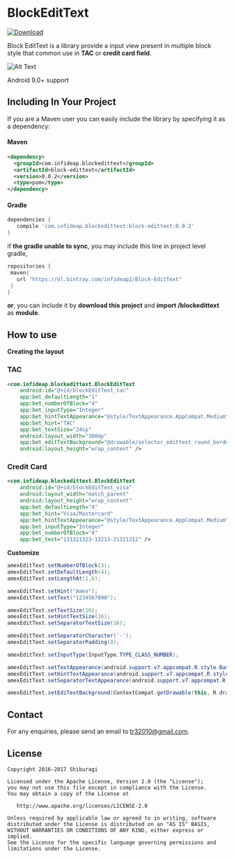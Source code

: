 # BlockEditText

[ ![Download](https://api.bintray.com/packages/infideap2/Block-EditText/com.infideap.blockedittext/images/download.svg?version=0.0.2) ](https://bintray.com/infideap2/Block-EditText/com.infideap.blockedittext/0.0.2/link)

Block EditText is a library provide a input view present in multiple block style that common use in **TAC** or **credit card field**.

![Alt Text](https://raw.githubusercontent.com/shiburagi/Drawer-Behavior/master/preview.gif)

Android 9.0+ support

## Including In Your Project
If you are a Maven user you can easily include the library by specifying it as
a dependency:

#### Maven
``` xml
<dependency>
  <groupId>com.infideap.blockedittext</groupId>
  <artifactId>block-edittext</artifactId>
  <version>0.0.2</version>
  <type>pom</type>
</dependency>
```
#### Gradle
```groovy
dependencies {
   compile 'com.infideap.blockedittext:block-edittext:0.0.2'
}
```

if **the gradle unable to sync**, you may include this line in project level gradle,
```groovy
repositories {
 maven{
   url "https://dl.bintray.com/infideap2/Block-EditText"
 }
}
```

**or**,
you can include it by **download this project** and **import /blockedittext** as **module**.

## How to use
**Creating the layout**
### TAC
```xml
<com.infideap.blockedittext.BlockEditText
    android:id="@+id/blockEditText_tac"
    app:bet_defaultLength="1"
    app:bet_numberOfBlock="4"
    app:bet_inputType="Integer"
    app:bet_hintTextAppearance="@style/TextAppearance.AppCompat.Medium"
    app:bet_hint="TAC"
    app:bet_textSize="24sp"
    android:layout_width="300dp"
    app:bet_editTextBackground="@drawable/selector_edittext_round_border"
    android:layout_height="wrap_content" />

```

### Credit Card
```xml
<com.infideap.blockedittext.BlockEditText
    android:id="@+id/blockEditText_visa"
    android:layout_width="match_parent"
    android:layout_height="wrap_content"
    app:bet_defaultLength="4"
    app:bet_hint="Visa/Mastercard"
    app:bet_hintTextAppearance="@style/TextAppearance.AppCompat.Medium"
    app:bet_inputType="Integer"
    app:bet_numberOfBlock="4"
    app:bet_text="131321323-13213-21321312" />
```


**Customize**
```java
amexEditText.setNumberOfBlock(3);
amexEditText.setDefaultLength(4);
amexEditText.setLengthAt(1,6);

amexEditText.setHint("Amex");
amexEditText.setText("1234567890");

amexEditText.setTextSize(16);
amexEditText.setHintTextSize(16);
amexEditText.setSeparatorTextSize(16);

amexEditText.setSeparatorCharacter('-');
amexEditText.setSeparatorPadding(8);

amexEditText.setInputType(InputType.TYPE_CLASS_NUMBER);

amexEditText.setTextAppearance(android.support.v7.appcompat.R.style.Base_TextAppearance_AppCompat_Medium);
amexEditText.setHintTextAppearance(android.support.v7.appcompat.R.style.Base_TextAppearance_AppCompat_Medium);
amexEditText.setSeparatorTextAppearance(android.support.v7.appcompat.R.style.Base_TextAppearance_AppCompat_Medium);

amexEditText.setEdiTextBackground(ContextCompat.getDrawable(this, R.drawable.selector_edittext_round_border_line));

```

## Contact
For any enquiries, please send an email to tr32010@gmail.com. 

## License

    Copyright 2016-2017 Shiburagi

    Licensed under the Apache License, Version 2.0 (the "License");
    you may not use this file except in compliance with the License.
    You may obtain a copy of the License at

       http://www.apache.org/licenses/LICENSE-2.0

    Unless required by applicable law or agreed to in writing, software
    distributed under the License is distributed on an "AS IS" BASIS,
    WITHOUT WARRANTIES OR CONDITIONS OF ANY KIND, either express or implied.
    See the License for the specific language governing permissions and
    limitations under the License.
